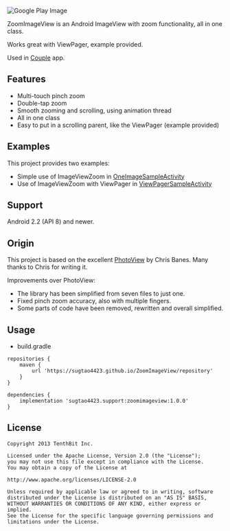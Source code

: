 ![Google Play Image](/ZoomImageViewGooglePlay.jpg)

ZoomImageView is an Android ImageView with zoom functionality, all in one class.

Works great with ViewPager, example provided.

Used in [Couple](https://play.google.com/store/apps/details?id=com.tenthbit.juliet "Couple")  app.


Features
-

* Multi-touch pinch zoom
* Double-tap zoom
* Smooth zooming and scrolling, using animation thread
* All in one class
* Easy to put in a scrolling parent, like the ViewPager (example provided)



Examples
-
This project provides two examples:

* Simple use of ImageViewZoom in [OneImageSampleActivity](https://github.com/tenthbitinc/ZoomImageView/blob/master/src/com/tenthbit/zoomimageview/sample/OneImageSampleActivity.java "OneImageSampleActivity")
* Use of ImageViewZoom with ViewPager in [ViewPagerSampleActivity](https://github.com/tenthbitinc/ZoomImageView/blob/master/src/com/tenthbit/zoomimageview/sample/ViewPagerSampleActivity.java "ViewPagerSampleActivity") 

Support
-
Android 2.2 (API 8) and newer.

Origin
-
This project is based on the excellent [PhotoView](https://github.com/chrisbanes/PhotoView "PhotoView") by Chris Banes.
Many thanks to Chris for writing it.

Improvements over PhotoView:
- The library has been simplified from seven files to just one.
- Fixed pinch zoom accuracy, also with multiple fingers.
- Some parts of code have been removed, rewritten and overall simplified.

Usage
-
* build.gradle

```
repositories {
    maven {
        url 'https://sugtao4423.github.io/ZoomImageView/repository'
    }
}

dependencies {
    implementation 'sugtao4423.support:zoomimageview:1.0.0'
}
```

License
-
    
    Copyright 2013 TenthBit Inc.

    Licensed under the Apache License, Version 2.0 (the "License");
    you may not use this file except in compliance with the License.
    You may obtain a copy of the License at

    http://www.apache.org/licenses/LICENSE-2.0

    Unless required by applicable law or agreed to in writing, software
    distributed under the License is distributed on an "AS IS" BASIS,
    WITHOUT WARRANTIES OR CONDITIONS OF ANY KIND, either express or implied.
    See the License for the specific language governing permissions and
    limitations under the License.

